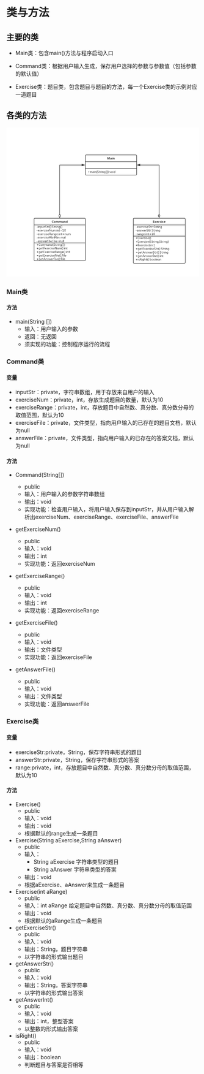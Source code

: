 # 类与方法

## 主要的类

* Main类：包含main()方法与程序启动入口

* Command类：根据用户输入生成，保存用户选择的参数与参数值（包括参数的默认值）

* Exercise类：题目类，包含题目与题目的方法，每一个Exercise类的示例对应一道题目

## 各类的方法

![UML](ClassUML.jpg)

### Main类

#### 方法

* main(String [])
    * 输入：用户输入的参数
    * 返回：无返回
    * 须实现的功能：控制程序运行的流程

### Command类

#### 变量
* inputStr：private，字符串数组，用于存放来自用户的输入
* exerciseNum：private，int，存放生成题目的数量，默认为10
* exerciseRange：private，int，存放题目中自然数、真分数、真分数分母的取值范围，默认为10
* exerciseFile：private，文件类型，指向用户输入的已存在的题目文档，默认为null
* answerFile：private，文件类型，指向用户输入的已存在的答案文档，默认为null

#### 方法
* Command(String[])
    * public
    * 输入：用户输入的参数字符串数组
    * 输出：void
    * 实现功能：检查用户输入，将用户输入保存到inputStr，并从用户输入解析出exerciseNum、exerciseRange、exerciseFile、answerFile

* getExerciseNum()
    * public
    * 输入：void
    * 输出：int
    * 实现功能：返回exerciseNum

* getExerciseRange()
    * public
    * 输入：void
    * 输出：int
    * 实现功能：返回exerciseRange

* getExerciseFile()
    * public
    * 输入：void
    * 输出：文件类型
    * 实现功能：返回exerciseFile

* getAnswerFile()
    * public
    * 输入：void
    * 输出：文件类型
    * 实现功能：返回answerFile

### Exercise类

#### 变量

* exerciseStr:private，String，保存字符串形式的题目
* answerStr:private，String，保存字符串形式的答案
* range:private，int，存放题目中自然数、真分数、真分数分母的取值范围，默认为10

#### 方法

* Exercise()
    * public
    * 输入：void
    * 输出：void
    * 根据默认的range生成一条题目
* Exercise(String aExercise,String aAnswer)
    * public
    * 输入：
        * String aExercise 字符串类型的题目
        * String aAnswer 字符串类型的答案
    * 输出：void
    * 根据aExercise、aAnswer来生成一条题目
* Exercise(int aRange)
    * public
    * 输入：int aRange 给定题目中自然数、真分数、真分数分母的取值范围
    * 输出：void
    * 根据默认的aRange生成一条题目
* getExerciseStr()
    * public
    * 输入：void
    * 输出：String，题目字符串
    * 以字符串的形式输出题目
* getAnswerStr()
    * public
    * 输入：void
    * 输出：String，答案字符串
    * 以字符串的形式输出答案
* getAnswerInt()
    * public
    * 输入：void
    * 输出：int，整型答案
    * 以整数的形式输出答案
* isRight()
    * public
    * 输入：void
    * 输出：boolean
    * 判断题目与答案是否相等
